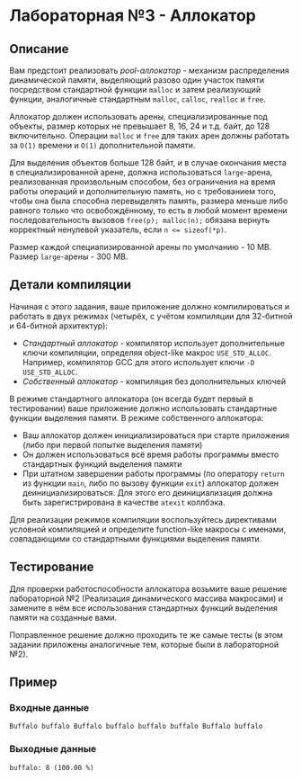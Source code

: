 # Лабораторная №3 - Аллокатор

## Описание

Вам предстоит реализовать _pool-аллокатор_ - механизм распределения динамической памяти, выделяющий
разово один участок памяти посредством стандартной функции `malloc` и затем реализующий функции,
аналогичные стандартным `malloc`, `calloc`, `realloc` и `free`.

Аллокатор должен использовать арены, специализированные под объекты, размер которых не превышает 8,
16, 24 и т.д. байт, до 128 включительно. Операции `malloc` и `free` для таких арен должны работать
за `O(1)` времени и `O(1)` дополнительной памяти.

Для выделения объектов больше 128 байт, и в случае окончания места в специализированной арене,
должна использоваться `large`-арена, реализованная произвольным способом, без ограничения на время
работы операций и дополнительную память, но с требованием того, чтобы она была способна
перевыделять память, размера меньше либо равного только что освобождённому, то есть в любой момент
времени последовательность вызовов `free(p); malloc(n);` обязана вернуть корректный ненулевой
указатель, если `n <= sizeof(*p)`.

Размер каждой специализированной арены по умолчанию - 10 MB. Размер `large`-арены - 300 MB.

## Детали компиляции

Начиная с этого задания, ваше приложение должно компилироваться и работать в двух режимах (четырёх,
с учётом компиляции для 32-битной и 64-битной архитектур):
* _Стандартный аллокатор_ - компилятор использует дополнительные ключи компиляции, определяя
  object-like макрос `USE_STD_ALLOC`. Например, компилятор GCC для этого использует ключи
  `-D USE_STD_ALLOC`.
* _Собственный аллокатор_ - компиляция без дополнительных ключей

В режиме стандартного аллокатора (он всегда будет первый в тестировании) ваше приложение должно
использовать стандартные функции выделения памяти. В режиме собственного аллокатора:
* Ваш аллокатор должен инициализироваться при старте приложения (либо при первой попытке выделения
  памяти)
* Он должен использоваться всё время работы программы вместо стандартных функций выделения памяти
* При штатном завершении работы программы (по оператору `return` из функции `main`, либо по вызову
  функции `exit`) аллокатор должен деинициализироваться. Для этого его деинициализация должна быть
  зарегистрирована в качестве `atexit` коллбэка.

Для реализации режимов компиляции воспользуйтесь директивами условной компиляцией и определите
function-like макросы с именами, совпадающими со стандартными функциями выделения памяти.

## Тестирование

Для проверки работоспособности аллокатора возьмите ваше решение лабораторной №2 (Реализация
динамического массива макросами) и замените в нём все использования стандартных функций выделения
памяти на созданные вами.

Поправленное решение должно проходить те же самые тесты (в этом задании приложены аналогичные тем,
которые были в лабораторной №2).

## Пример

### Входные данные

```
Buffalo buffalo Buffalo buffalo buffalo buffalo Buffalo buffalo
```

### Выходные данные

```
buffalo: 8 (100.00 %)

```
